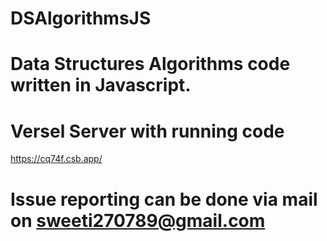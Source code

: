 # DSAlgorithmsJS

# Data Structures Algorithms code written in Javascript.

# Versel Server with running code
https://cq74f.csb.app/

# Issue reporting can be done via mail on sweeti270789@gmail.com


